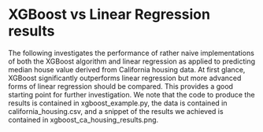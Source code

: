 # XGBoost vs Linear Regression results
The following investigates the performance of rather naive implementations of both the XGBoost algorithm and linear regression as applied to predicting median house value derived from California housing data. At first glance, XGBoost significantly outperforms linear regression but more advanced forms of linear regression should be compared. This provides a good starting point for further investigation.
We note that the code to produce the results is contained in xgboost_example.py, the data is contained in california_housing.csv, and a snippet of the results we achieved is contained in xgboost_ca_housing_results.png.
